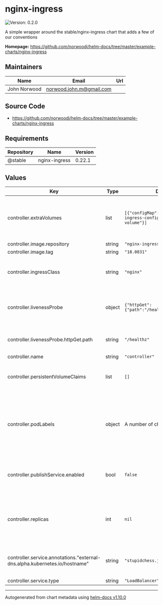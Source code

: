 # nginx-ingress

![Version: 0.2.0](https://img.shields.io/badge/Version-0.2.0-informational?style=flat-square)

A simple wrapper around the stable/nginx-ingress chart that adds a few of our conventions

**Homepage:** <https://github.com/norwoodj/helm-docs/tree/master/example-charts/nginx-ingress>

## Maintainers

| Name | Email | Url |
| ---- | ------ | --- |
| John Norwood | <norwood.john.m@gmail.com> |  |

## Source Code

* <https://github.com/norwoodj/helm-docs/tree/master/example-charts/nginx-ingress>

## Requirements

| Repository | Name | Version |
|------------|------|---------|
| @stable | nginx-ingress | 0.22.1 |

## Values

| Key | Type | Default | Description |
|-----|------|---------|-------------|
| controller.extraVolumes | list | `[{"configMap":{"name":"nginx-ingress-config"},"name":"config-volume"}]` | Additional volumes to be mounted into the ingress controller container |
| controller.image.repository | string | `"nginx-ingress-controller"` |  |
| controller.image.tag | string | `"18.0831"` |  |
| controller.ingressClass | string | `"nginx"` | Name of the ingress class to route through this controller |
| controller.livenessProbe | object | `{"httpGet":{"path":"/healthz","port":8080}}` | Configure the healthcheck for the ingress controller |
| controller.livenessProbe.httpGet.path | string | `"/healthz"` | This is the liveness check endpoint |
| controller.name | string | `"controller"` |  |
| controller.persistentVolumeClaims | list | `[]` | List of persistent volume claims to create |
| controller.podLabels | object | A number of chart-specific labels | The labels to be applied to instances of the controller pod. By default, a number of labels will automatically be applied |
| controller.publishService.enabled | bool | `false` | Whether to expose the ingress controller to the public world |
| controller.replicas | int | `nil` | Number of nginx-ingress pods to load balance between. Do not set this below 2 |
| controller.service.annotations."external-dns.alpha.kubernetes.io/hostname" | string | `"stupidchess.jmn23.com"` | Hostname to be assigned to the ELB for the service |
| controller.service.type | string | `"LoadBalancer"` |  |

----------------------------------------------
Autogenerated from chart metadata using [helm-docs v1.10.0](https://github.com/norwoodj/helm-docs/releases/v1.10.0)
